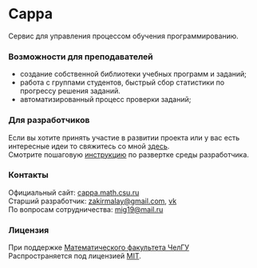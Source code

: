 # Cappa
Сервис для управления процессом обучения программированию.
### Возможности для преподавателей
- создание собственной библиотеки учебных программ и заданий;
- работа с группами студентов, быстрый сбор статистики по прогрессу решения заданий.
- автоматизированный процесс проверки заданий;

### Для разработчиков
Если вы хотите принять участие в развитии проекта или у вас есть интересные идеи то свяжитесь со мной [здесь](https://vk.com/zakirmalay).   \
Смотрите пошаговую [инструкцию](docs/installation.md) по развертке среды разработчика.

### Контакты
Официальный сайт: [cappa.math.csu.ru](http://cappa.math.csu.ru/)  \
Старший разработчик: zakirmalay@gmail.com, [vk](https://vk.com/zakirmalay)  \
По вопросам сотрудничества: mig19@mail.ru

### Лицензия
При поддержке [Математического факультета ЧелГУ](http://math.csu.ru)  \
Распространяется под лицензией [MIT](LICENSE).